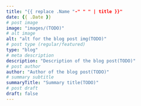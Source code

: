 ```yaml
---
title: "{{ replace .Name "-" " " | title }}"
date: {{ .Date }}
# post image
image: "images/(TODO)"
# alt image
alt: "alt for the blog post img(TODO)"
# post type (regular/featured)
type: "blog"
# meta description
description: "Description of the blog post(TODO)"
# post author
author: "Author of the blog post(TODO)"
# summary subtitle
summaryTitle: "Summary title(TODO)"
# post draft
draft: false
---
```

